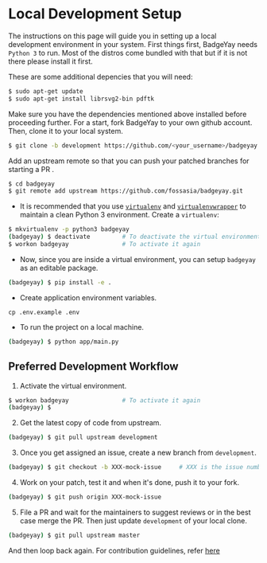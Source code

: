 # Local Development Setup

The instructions on this page will guide you in setting up a local development
environment in your system. First things first, BadgeYay needs `Python 3` to run.
Most of the distros come bundled with that but if it is not there please install it first.

These are some additional depencies that you will need:

```sh
$ sudo apt-get update
$ sudo apt-get install librsvg2-bin pdftk
```

Make sure you have the dependencies mentioned above installed before proceeding further.
For a start, fork BadgeYay to your own github account. Then, clone it to your local system.

```sh
$ git clone -b development https://github.com/<your_username>/badgeyay.git
```

Add an upstream remote so that you can push your patched branches for starting a PR .

```sh
$ cd badgeyay
$ git remote add upstream https://github.com/fossasia/badgeyay.git
```

* It is recommended that you use [`virtualenv`](https://virtualenv.pypa.io/en/stable/installation/)
and [`virtualenvwrapper`](https://virtualenvwrapper.readthedocs.io/en/latest/install.html) to maintain a clean Python 3 environment. Create a `virtualenv`:

```sh
$ mkvirtualenv -p python3 badgeyay
(badgeyay) $ deactivate         # To deactivate the virtual environment
$ workon badgeyay               # To activate it again
```

* Now, since you are inside a virtual environment, you can setup `badgeyay` as an editable package.

```sh
(badgeyay) $ pip install -e .
```

* Create application environment variables.

```
cp .env.example .env
```

* To run the project on a local machine.

```sh
(badgeyay) $ python app/main.py
```

## Preferred Development Workflow

1. Activate the virtual environment.

```sh
$ workon badgeyay               # To activate it again
(badgeyay) $
```

2. Get the latest copy of code from upstream.

```sh
(badgeyay) $ git pull upstream development
```

3. Once you get assigned an issue, create a new branch from `development`.

```sh
(badgeyay) $ git checkout -b XXX-mock-issue     # XXX is the issue number
```

4. Work on your patch, test it and when it's done, push it to your fork.

```sh
(badgeyay) $ git push origin XXX-mock-issue
```
5. File a PR and wait for the maintainers to suggest reviews or in the best case
merge the PR. Then just update `development` of your local clone.

```sh
(badgeyay) $ git pull upstream master
```

And then loop back again. For contribution guidelines, refer [here](https://github.com/fossasia/badgeyay/blob/development/.github/CONTRIBUTING.md)
